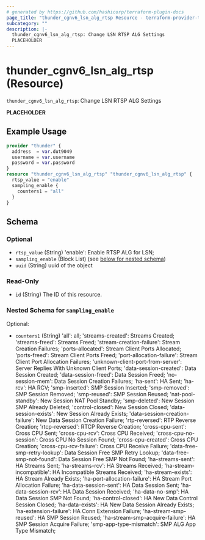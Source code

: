 ```yaml
---
# generated by https://github.com/hashicorp/terraform-plugin-docs
page_title: "thunder_cgnv6_lsn_alg_rtsp Resource - terraform-provider-thunder"
subcategory: ""
description: |-
  thunder_cgnv6_lsn_alg_rtsp: Change LSN RTSP ALG Settings
  PLACEHOLDER
---
```


# thunder_cgnv6_lsn_alg_rtsp (Resource)

`thunder_cgnv6_lsn_alg_rtsp`: Change LSN RTSP ALG Settings

__PLACEHOLDER__

## Example Usage

```terraform
provider "thunder" {
  address  = var.dut9049
  username = var.username
  password = var.password
}
resource "thunder_cgnv6_lsn_alg_rtsp" "thunder_cgnv6_lsn_alg_rtsp" {
  rtsp_value = "enable"
  sampling_enable {
    counters1 = "all"
  }
}
```

<!-- schema generated by tfplugindocs -->
## Schema

### Optional

- `rtsp_value` (String) 'enable': Enable RTSP ALG for LSN;
- `sampling_enable` (Block List) (see [below for nested schema](#nestedblock--sampling_enable))
- `uuid` (String) uuid of the object

### Read-Only

- `id` (String) The ID of this resource.

<a id="nestedblock--sampling_enable"></a>
### Nested Schema for `sampling_enable`

Optional:

- `counters1` (String) 'all': all; 'streams-created': Streams Created; 'streams-freed': Streams Freed; 'stream-creation-failure': Stream Creation Failures; 'ports-allocated': Stream Client Ports Allocated; 'ports-freed': Stream Client Ports Freed; 'port-allocation-failure': Stream Client Port Allocation Failures; 'unknown-client-port-from-server': Server Replies With Unknown Client Ports; 'data-session-created': Data Session Created; 'data-session-freed': Data Session Freed; 'no-session-mem': Data Session Creation Failures; 'ha-sent': HA Sent; 'ha-rcv': HA RCV; 'smp-inserted': SMP Session Inserted; 'smp-removed': SMP Session Removed; 'smp-reused': SMP Session Reused; 'nat-pool-standby': New Session NAT Pool Standby; 'smp-deleted': New Session SMP Already Deleted; 'control-closed': New Session Closed; 'data-session-exists': New Session Already Exists; 'data-session-creation-failure': New Data Session Creation Failure; 'rtp-reversed': RTP Reverse Creation; 'rtcp-reversed': RTCP Reverse Creation; 'cross-cpu-sent': Cross CPU Sent; 'cross-cpu-rcv': Cross CPU Received; 'cross-cpu-no-session': Cross CPU No Session Found; 'cross-cpu-created': Cross CPU Creation; 'cross-cpu-rcv-failure': Cross CPU Receive Failure; 'data-free-smp-retry-lookup': Data Session Free SMP Retry Lookup; 'data-free-smp-not-found': Data Session Free SMP Not Found; 'ha-streams-sent': HA Streams Sent; 'ha-streams-rcv': HA Streams Received; 'ha-stream-incompatible': HA Incompatible Streams Received; 'ha-stream-exists': HA Stream Already Exists; 'ha-port-allocation-failure': HA Stream Port Allocation Failure; 'ha-data-session-sent': HA Data Session Sent; 'ha-data-session-rcv': HA Data Session Received; 'ha-data-no-smp': HA Data Session SMP Not Found; 'ha-control-closed': HA New Data Control Session Closed; 'ha-data-exists': HA New Data Session Already Exists; 'ha-extension-failure': HA Conn Extension Failure; 'ha-stream-smp-reused': HA SMP Session Reused; 'ha-stream-smp-acquire-failure': HA SMP Session Acquire Failure; 'smp-app-type-mismatch': SMP ALG App Type Mismatch;


